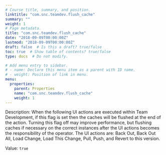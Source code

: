 ```yaml
---
# Course title, summary, and position.
linktitle: "com.snc.teamdev.flush_cache"
summary: ""
weight: 1
# Page metadata.
title: "com.snc.teamdev.flush_cache"
date: "2018-09-09T00:00:00Z"
lastmod: "2018-09-09T00:00:00Z"
draft: false  # Is this a draft? true/false
toc: true  # Show table of contents? true/false
type: docs  # Do not modify.

# Add menu entry to sidebar.
# - name: Declare this menu item as a parent with ID name.
# - weight: Position of link in menu.
menu:
  properties:
    parent: Properties
    name: "com.snc.teamdev.flush_cache"
    weight: 1
---
```


Description: When the following UI actions are executed within Team Development, if this flag is set then the caches will be flushed at the end of the action. Turning this flag off may improve performance, but flushing caches if necessary on the correct instances after the UI actions becomes the responsibility of the operator. The UI actions are: Back Out, Back Out All, Load Change, Load This Change, Pull, Push, and Revert to this version.


Value: `true`